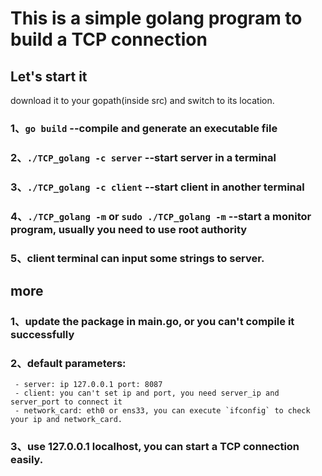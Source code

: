 # This is a simple golang program to build a TCP connection

## Let's start it
download it to your gopath(inside src) and switch to its location.
### 1、`go build` --compile and generate an executable file
### 2、`./TCP_golang -c server` --start server in a terminal
### 3、`./TCP_golang -c client` --start client in another terminal
### 4、`./TCP_golang -m` or `sudo ./TCP_golang -m` --start a monitor program, usually you need to use root authority 
### 5、client terminal can input some strings to server.

## more
### 1、update the package in main.go, or you can't compile it successfully
### 2、default parameters: 
     - server: ip 127.0.0.1 port: 8087
     - client: you can't set ip and port, you need server_ip and server_port to connect it
     - network_card: eth0 or ens33, you can execute `ifconfig` to check your ip and network_card.
### 3、use 127.0.0.1 localhost, you can start a TCP connection easily.
        